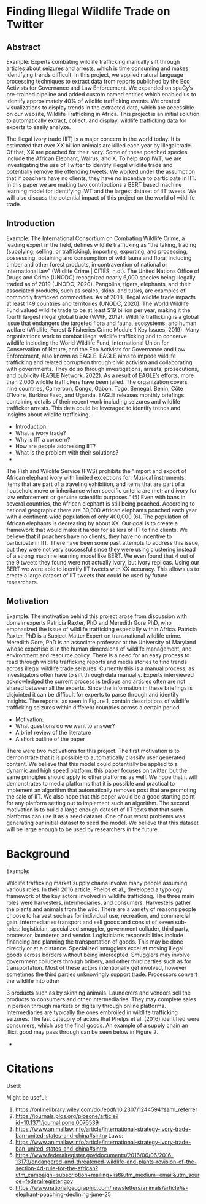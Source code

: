 # Finding Illegal Wildlife Trade on Twitter

## Abstract

Example:
Experts combating wildlife trafficking manually sift through articles about seizures and
arrests, which is time consuming and makes identifying trends difficult. In this project, we
applied natural language processing techniques to extract data from reports published by the Eco
Activists for Governance and Law Enforcement. We expanded on spaCy’s pre-trained pipeline
and added custom named entities which enabled us to identify approximately 40% of wildlife
trafficking events. We created visualizations to display trends in the extracted data, which are
accessible on our website, Wildlife Trafficking in Africa. This project is an initial solution to
automatically extract, collect, and display, wildlife trafficking data for experts to easily analyze.


The illegal ivory trade (IIT) is a major concern in the world today. It is estimated that over XX billion animals are killed each year by illegal trade. Of that, XX are poached for their ivory.  Some of these poached species include the African Elephant, Walrus, and X. To help stop IWT, we are investigating the use of Twitter to identify illegal wildlife trade and potentially remove the offending tweets. We worked under the assumption that if poachers have no clients, they have no incentive to participate in IIT. In this paper we are making two contributions a BERT based machine learning model for identifying IWT and the largest dataset of IIT tweets. We will also discuss the potential impact of this project on the world of wildlife trade.

## Introduction 

Example:
The International Consortium on Combating Wildlife Crime, a leading expert in the field,
defines wildlife trafficking as “the taking, trading (supplying, selling, or trafficking), importing,
exporting, and processing, possessing, obtaining and consumption of wild fauna and flora,
including timber and other forest products, in contravention of national or international law”
(Wildlife Crime | CITES, n.d.). The United Nations Office of Drugs and Crime (UNODC)
recognized nearly 6,000 species being illegally traded as of 2019 (UNODC, 2020). Pangolins,
tigers, elephants, and their associated products, such as scales, skins, and tusks, are examples of
commonly trafficked commodities. As of 2018, illegal wildlife trade impacts at least 149
countries and territories (UNODC, 2020). The World Wildlife Fund valued wildlife trade to be at
least $19 billion per year, making it the fourth largest illegal global trade (WWF, 2012). Wildlife
trafficking is a global issue that endangers the targeted flora and fauna, ecosystems, and human
welfare (Wildlife, Forest & Fisheries Crime Module 1 Key Issues, 2019).
Many organizations work to combat illegal wildlife trafficking and to conserve wildlife
including the World Wildlife Fund, International Union for Conservation of Nature, and the Eco
Activists for Governance and Law Enforcement, also known as EAGLE. EAGLE aims to
impede wildlife trafficking and related corruption through civic activism and collaborating with
governments. They do so through investigations, arrests, prosecutions, and publicity (EAGLE
Network, 2022). As a result of EAGLE’s efforts, more than 2,000 wildlife traffickers have been
jailed. The organization covers nine countries, Cameroon, Congo, Gabon, Togo, Senegal, Benin,
Côte D’Ivoire, Burkina Faso, and Uganda. EAGLE releases monthly briefings containing details
of their recent work including seizures and wildlife trafficker arrests. This data could be
leveraged to identify trends and insights about wildlife trafficking.

* Introduction:
 * What is ivory trade?
 * Why is IIT a concern?
 * How are people addressing IIT?
 * What is the problem with their solutions?
 * 

The Fish and Wildlife Service (FWS) prohibits the "import and export of African elephant ivory with limited exceptions for: Musical instruments, items that are part of a traveling exhibition, and items that are part of a household move or inheritance when specific criteria are met; and ivory for law enforcement or genuine scientific purposes." (5) Even with bans in several countries, the African elephant is still being poached. According to national geographic there are 30,000 African elephants poached each year with a continent-wide population of only 400,000 (6). The population of African elephants is decreasing by about XX. Our goal is to create a framework that would make it harder for sellers of IIT to find clients. We believe that if poachers have no clients, they have no incentive to participate in IIT. There have been some past attempts to address this issue, but they were not very successful since they were using clustering instead of a strong machine learning model like BERT. We even found that 4 out of the 9 tweets they found were not actually ivory, but ivory replicas. Using our BERT we were able to identify IIT tweets with XX accuracy. This allows us to create a large dataset of IIT tweets that could be used by future researchers. 

## Motivation 

Example:
The motivation behind this project arose from discussion with domain experts Patricia
Raxter, PhD and Meredith Gore PhD, who emphasized the issue of wildlife trafficking especially
within Africa. Patricia Raxter, PhD is a Subject Matter Expert on transnational wildlife crime.
Meredith Gore, PhD is an associate professor at the University of Maryland whose expertise is in
the human dimensions of wildlife management, and environment and resource policy.
There is a need for an easy process to read through wildlife trafficking reports and media
stories to find trends across illegal wildlife trade seizures. Currently this is a manual process, as
investigators often have to sift through data manually. Experts interviewed acknowledged the
current process is tedious and articles often are not shared between all the experts. Since the
information in these briefings is disjointed it can be difficult for experts to parse through and
identify insights. The reports, as seen in Figure 1, contain descriptions of wildlife trafficking
seizures within different countries across a certain period.

* Motivation:
 * What questions do we want to answer?
 * A brief review of the literature  
 * A short outline of the paper


There were two motivations for this project. The first motivation is to demonstrate that it is possible to automatically classify user generated content. We believe that this model could potentially be applied to a dynamic and high speed platform. this paper focuses on twitter, but the same principles should apply to other platforms as well. We hope that it will demonstrates to media platforms that it is possible and practical to implement an algorithm that automatically removes post that are promoting the sale of IIT. We also hope that this paper would be a good starting point for any platform setting out to implement such an algorithm. The second motivation is to build a large enough dataset of IIT texts that that such platforms can use it as a seed dataset. One of our worst problems was generating our initial dataset to seed the model. We believe that this dataset will be large enough to be used by researchers in the future. 

# Background

Example:

Wildlife trafficking market supply chains involve many people assuming various roles. In
their 2016 article, Phelps et al., developed a typology framework of the key actors involved in
wildlife trafficking. The three main roles were harvesters, intermediaries, and consumers.
Harvesters gather the plants and animals from the wild. There are a variety of reasons people
choose to harvest such as for individual use, recreation, and commercial gain. Intermediaries
transport and sell goods and consist of seven sub-roles: logistician, specialized smuggler,
government colluder, third party, processor, launderer, and vendor. Logistician’s responsibilities
include financing and planning the transportation of goods. This may be done directly or at a
distance. Specialized smugglers excel at moving illegal goods across borders without being
intercepted. Smugglers may involve government colluders through bribery, and other third
parties such as for transportation. Most of these actors intentionally get involved, however
sometimes the third parties unknowingly support trade. Processors convert the wildlife into other

3
products such as by skinning animals. Launderers and vendors sell the products to consumers
and other intermediaries. They may complete sales in person through markets or digitally
through online platforms. Intermediaries are typically the ones embroiled in wildlife trafficking
seizures. The last category of actors that Phelps et al. (2016) identified were consumers, which
use the final goods. An example of a supply chain an illicit good may pass through can be seen
below in Figure 2.

* 






# Citations
Used:

Might be useful:
1. https://onlinelibrary.wiley.com/doi/epdf/10.2307/1244594?saml_referrer
2. https://journals.plos.org/plosone/article?id=10.1371/journal.pone.0076539
3. https://www.animallaw.info/article/international-strategy-ivory-trade-ban-united-states-and-china#sintro
Laws:
4. https://www.animallaw.info/article/international-strategy-ivory-trade-ban-united-states-and-china#sintro
5. https://www.federalregister.gov/documents/2016/06/06/2016-13173/endangered-and-threatened-wildlife-and-plants-revision-of-the-section-4d-rule-for-the-african?utm_campaign=subscription+mailing+list&utm_medium=email&utm_source=federalregister.gov
6. https://www.nationalgeographic.com/newsletters/animals/article/is-elephant-poaching-declining-june-25
